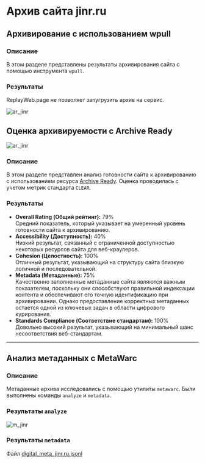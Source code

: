 # Архив сайта jinr.ru

## Архивирование с использованием wpull

### Описание  
В этом разделе представлены результаты архивирования сайта с помощью инструмента `wpull`.
### Результаты  
ReplayWeb.page не позволяет запугрузить архив на сервис.

![ar_jinr](https://github.com/user-attachments/assets/985d8324-3db7-4bbb-8dff-7c430c6ee1b7)

## Оценка архивируемости с Archive Ready  

![ar_jinr](https://github.com/user-attachments/assets/333fad3d-7287-455b-99a1-7710d35c2b7c)

### Описание  
В этом разделе представлен анализ готовности сайта к архивированию с использованием ресурса [Archive Ready](http://archiveready.com/check?url=http://andreyvoznesenski.ru). Оценка проводилась с учетом метрик стандарта `CLEAR`.

### Результаты  
- **Overall Rating (Общий рейтинг):** 79%  
  Средний показатель, который указывает на умеренный уровень готовности сайта к архивированию.  
- **Accessibility (Доступность):** 40%  
  Низкий результат, связанный с ограниченной доступностью некоторых ресурсов сайта для веб-краулеров.  
- **Cohesion (Целостность):** 100%  
  Отличный результат, указывающий на структуру сайта близкую логичной и последовательной.  
- **Metadata (Метаданные):** 75%  
  Качественно заполненные метаданные сайта являются важным показателем, поскольку они способствуют правильной индексации контента и обеспечивают его точную идентификацию при архивировании. Однако предоставление корректных метаданных остается одной из ключевых задач в области цифрового курирования.
- **Standards Compliance (Соответствие стандартам):** 100%  
  Довольно высокий результат, указывающий на минимальный шанс несоответствия веб-стандартам.  

---

## Анализ метаданных с MetaWarc

### Описание  
Метаданные архива исследовались с помощью утилиты `metawarc`. Были выполнены команды `analyze` и `metadata`.

### Результаты `analyze`

![m_jinr](https://github.com/user-attachments/assets/c96c7b4f-92b8-48a4-8de7-d3ce0639fba8)

### Результаты `metadata`

Файл [digital_meta_jinr.ru.jsonl](digital_meta_lbl.gov.jsonl)


